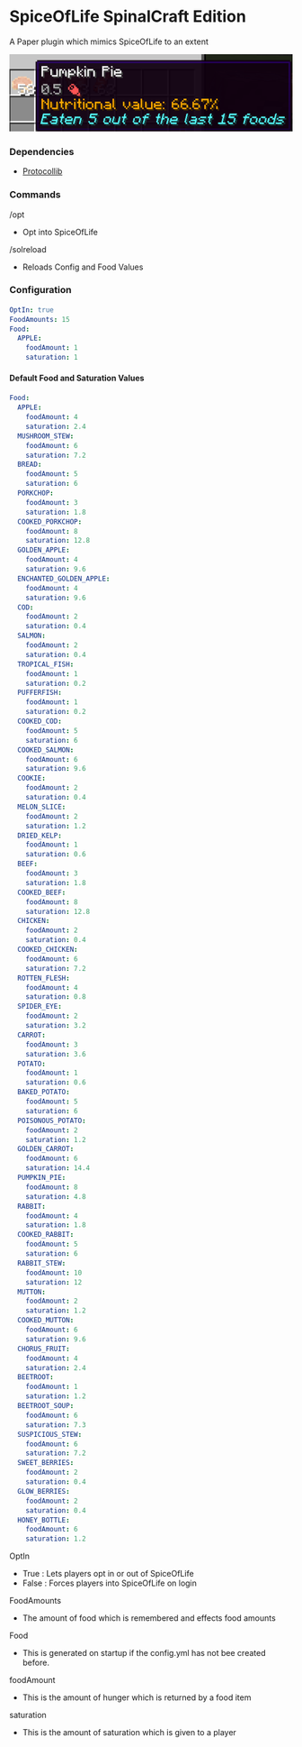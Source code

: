 # SpiceOfLife SpinalCraft Edition
A Paper plugin which mimics SpiceOfLife to an extent

![alt text](https://github.com/Belinski20/SpiceOfLife/blob/main/images/example.PNG?raw=true)

### Dependencies

* [Protocollib](https://www.spigotmc.org/resources/protocollib.1997/)

### Commands

/opt
* Opt into SpiceOfLife

/solreload
* Reloads Config and Food Values

### Configuration

```yml
OptIn: true
FoodAmounts: 15
Food:
  APPLE:
    foodAmount: 1
    saturation: 1
```
#### Default Food and Saturation Values
```yml
Food:
  APPLE:
    foodAmount: 4
    saturation: 2.4
  MUSHROOM_STEW:
    foodAmount: 6
    saturation: 7.2
  BREAD:
    foodAmount: 5
    saturation: 6
  PORKCHOP:
    foodAmount: 3
    saturation: 1.8
  COOKED_PORKCHOP:
    foodAmount: 8
    saturation: 12.8
  GOLDEN_APPLE:
    foodAmount: 4
    saturation: 9.6
  ENCHANTED_GOLDEN_APPLE:
    foodAmount: 4
    saturation: 9.6
  COD:
    foodAmount: 2
    saturation: 0.4
  SALMON:
    foodAmount: 2
    saturation: 0.4
  TROPICAL_FISH:
    foodAmount: 1
    saturation: 0.2
  PUFFERFISH:
    foodAmount: 1
    saturation: 0.2
  COOKED_COD:
    foodAmount: 5
    saturation: 6
  COOKED_SALMON:
    foodAmount: 6
    saturation: 9.6
  COOKIE:
    foodAmount: 2
    saturation: 0.4
  MELON_SLICE:
    foodAmount: 2
    saturation: 1.2
  DRIED_KELP:
    foodAmount: 1
    saturation: 0.6
  BEEF:
    foodAmount: 3
    saturation: 1.8
  COOKED_BEEF:
    foodAmount: 8
    saturation: 12.8
  CHICKEN:
    foodAmount: 2
    saturation: 0.4
  COOKED_CHICKEN:
    foodAmount: 6
    saturation: 7.2
  ROTTEN_FLESH:
    foodAmount: 4
    saturation: 0.8
  SPIDER_EYE:
    foodAmount: 2
    saturation: 3.2
  CARROT:
    foodAmount: 3
    saturation: 3.6
  POTATO:
    foodAmount: 1
    saturation: 0.6
  BAKED_POTATO:
    foodAmount: 5
    saturation: 6
  POISONOUS_POTATO:
    foodAmount: 2
    saturation: 1.2
  GOLDEN_CARROT:
    foodAmount: 6
    saturation: 14.4
  PUMPKIN_PIE:
    foodAmount: 8
    saturation: 4.8
  RABBIT:
    foodAmount: 4
    saturation: 1.8
  COOKED_RABBIT:
    foodAmount: 5
    saturation: 6
  RABBIT_STEW:
    foodAmount: 10
    saturation: 12
  MUTTON:
    foodAmount: 2
    saturation: 1.2
  COOKED_MUTTON:
    foodAmount: 6
    saturation: 9.6
  CHORUS_FRUIT:
    foodAmount: 4
    saturation: 2.4
  BEETROOT:
    foodAmount: 1
    saturation: 1.2
  BEETROOT_SOUP:
    foodAmount: 6
    saturation: 7.3
  SUSPICIOUS_STEW:
    foodAmount: 6
    saturation: 7.2
  SWEET_BERRIES:
    foodAmount: 2
    saturation: 0.4
  GLOW_BERRIES:
    foodAmount: 2
    saturation: 0.4
  HONEY_BOTTLE:
    foodAmount: 6
    saturation: 1.2
```

OptIn
* True : Lets players opt in or out of SpiceOfLife
* False : Forces players into SpiceOfLife on login

FoodAmounts
* The amount of food which is remembered and effects food amounts

Food
* This is generated on startup if the config.yml has not bee created before.

foodAmount
* This is the amount of hunger which is returned by a food item

saturation
* This is the amount of saturation which is given to a player
